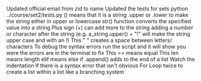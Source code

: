 Updated official email from zid to name
Updated the tests for sets
python ../course/set2/tests.py
() means that it is a string
.upper or .lower to make the string either in upper or lowercase
str() function converts the specified value into a string
Plus sign (+) can add more to the string adding a number or character after the string (e.g. a_string.upper() + "!" will make the string upper case and with an !)
This " " creates a space between letters/ characters
To debug the syntax errors run the script and it will show you were the errors are in the terminal to fix
This == means equal
This len means length
elif means else if
.append() adds to the end of a list
Watch the indentation if there is a syntax error that isn't obvious
For Loop twice to create a list within a list like a branching system
